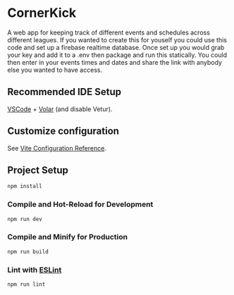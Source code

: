 # CornerKick

A web app for keeping track of different events and schedules across different leagues. If you wanted to create this for youself you could use this code and set up a firebase realtime database. Once set up you would grab your key and add it to a .env then package and run this statically. You could then enter in your events times and dates and share the link with anybody else you wanted to have access.

## Recommended IDE Setup

[VSCode](https://code.visualstudio.com/) + [Volar](https://marketplace.visualstudio.com/items?itemName=Vue.volar) (and disable Vetur).

## Customize configuration

See [Vite Configuration Reference](https://vite.dev/config/).

## Project Setup

```sh
npm install
```

### Compile and Hot-Reload for Development

```sh
npm run dev
```

### Compile and Minify for Production

```sh
npm run build
```

### Lint with [ESLint](https://eslint.org/)

```sh
npm run lint
```
